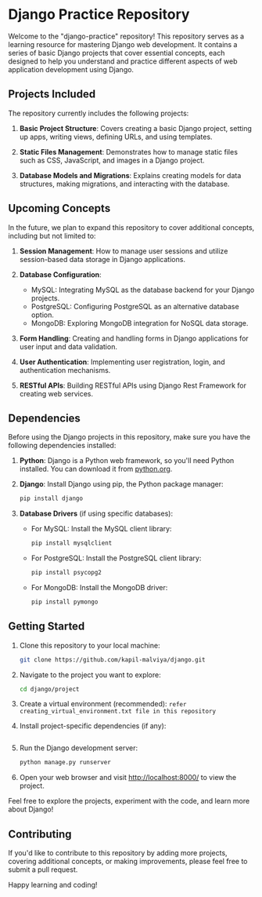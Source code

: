 # Django Practice Repository

Welcome to the "django-practice" repository! This repository serves as a learning resource for mastering Django 
web development. It contains a series of basic Django projects that cover essential concepts, each designed to 
help you understand and practice different aspects of web application development using Django.

## Projects Included

The repository currently includes the following projects:

1. **Basic Project Structure**: Covers creating a basic Django project, setting up apps, writing views, defining URLs, and using templates.

2. **Static Files Management**: Demonstrates how to manage static files such as CSS, JavaScript, and images in a Django project.

3. **Database Models and Migrations**: Explains creating models for data structures, making migrations, and interacting with the database.

## Upcoming Concepts

In the future, we plan to expand this repository to cover additional concepts, including but not limited to:

1. **Session Management**: How to manage user sessions and utilize session-based data storage in Django applications.

2. **Database Configuration**:
   - MySQL: Integrating MySQL as the database backend for your Django projects.
   - PostgreSQL: Configuring PostgreSQL as an alternative database option.
   - MongoDB: Exploring MongoDB integration for NoSQL data storage.

3. **Form Handling**: Creating and handling forms in Django applications for user input and data validation.

4. **User Authentication**: Implementing user registration, login, and authentication mechanisms.

5. **RESTful APIs**: Building RESTful APIs using Django Rest Framework for creating web services.



## Dependencies

Before using the Django projects in this repository, make sure you have the following dependencies installed:

1. **Python**: Django is a Python web framework, so you'll need Python installed. You can download it from [python.org](https://www.python.org/downloads/).

2. **Django**: Install Django using pip, the Python package manager:
   ```bash
   pip install django
   ```

3. **Database Drivers** (if using specific databases):
   - For MySQL: Install the MySQL client library:
     ```bash
     pip install mysqlclient
     ```
   - For PostgreSQL: Install the PostgreSQL client library:
     ```bash
     pip install psycopg2
     ```
   - For MongoDB: Install the MongoDB driver:
     ```bash
     pip install pymongo
     ```

## Getting Started

1. Clone this repository to your local machine:
   ```bash
   git clone https://github.com/kapil-malviya/django.git
   ```

2. Navigate to the project you want to explore:
   ```bash
   cd django/project
   ```

3. Create a virtual environment (recommended):
   ``` refer creating_virtual_environment.txt file in this repository ```

4. Install project-specific dependencies (if any):
   ```specified in the project itself
   ```

5. Run the Django development server:
   ```bash
   python manage.py runserver
   ```

6. Open your web browser and visit [http://localhost:8000/](http://localhost:8000/) to view the project.

Feel free to explore the projects, experiment with the code, and learn more about Django!

## Contributing

If you'd like to contribute to this repository by adding more projects, covering additional concepts, or making improvements, 
please feel free to submit a pull request.

Happy learning and coding!
```

